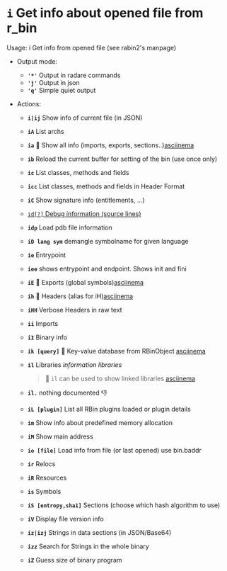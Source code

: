 <!-- TITLE: i -->

#  **`i`** Get info about opened file from r_bin

Usage: i Get info from opened file (see rabin2's manpage)

- Output mode:
  - **`'*'`** Output in radare commands
  - **`'j'`** Output in json
  - **`'q'`** Simple quiet output
- Actions:

  - **`i|ij`** Show info of current file (in JSON)
  - **`iA`** List archs
  - **`ia`** 🚀 Show all info (imports, exports, sections..)[asciinema](https://asciinema.org/a/rlo9BQBzPMQYktEAncjXcL9Dv)
  - **`ib`** Reload the current buffer for setting of the bin (use once only)
  - **`ic`** List classes, methods and fields
  - **`icc`** List classes, methods and fields in Header Format
  - **`iC`** Show signature info (entitlements, ...)

  - [ `id[?]` Debug information (source lines)](/options/i/id)

  - **`idp`** Load pdb file information
  - **`iD lang sym`** demangle symbolname for given language
  - **`ie`** Entrypoint
  - **`iee`** shows entrypoint and endpoint. Shows init and fini 
  - **`iE`** 🚀 Exports (global symbols)[asciinema](https://asciinema.org/a/v9Etp2ogAiAs7eQ48t0MFo2vn)
  - **`ih`** 🚀 Headers (alias for iH)[asciinema](https://asciinema.org/a/gLPP1N62lTB6D6TYqkpiyDpWu)
  - **`iHH`** Verbose Headers in raw text
  - **`ii`** Imports
  - **`iI`** Binary info
  - **`ik [query]`** 🚀 Key-value database from RBinObject [asciinema](https://asciinema.org/a/YRHebE7kO6N90U9BKMfsQeLFr)
  - **`il`** Libraries _information libraries_
	  > 🚀 `il` can be used to show linked libraries [asciinema](https://asciinema.org/a/NYgYqTer5PAyoTLbOWp5UUqtP)
  - **`il.`** nothing documented 👎
  - **`iL [plugin]`** List all RBin plugins loaded or plugin details
  - **`im`** Show info about predefined memory allocation
  - **`iM`** Show main address
  - **`io [file]`** Load info from file (or last opened) use bin.baddr
  - **`ir`** Relocs
  - **`iR`** Resources
  - **`is`** Symbols
  - **`iS [entropy,sha1]`** Sections (choose which hash algorithm to use)
  - **`iV`** Display file version info
  - **`iz|izj`** Strings in data sections (in JSON/Base64)
  - **`izz`** Search for Strings in the whole binary
  - **`iZ`** Guess size of binary program

<p hidden>ij iA ia ib ic icc iC idp iD ie iE ih iHH ii iI ik il iL im iM io ir iR is iS iV iz izj izz iZ iee</p>